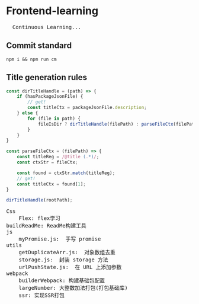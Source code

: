 
# Frontend-learning
<pre>
  Continuous Learning...
</pre>

## Commit standard
```shell
npm i && npm run cm
```

## Title generation rules
```js
const dirTitleHandle = (path) => {
    if (hasPackageJsonFile) {
        // get!
        const titleCtx = packageJsonFile.description;
    } else {
        for (file in path) {
            fileIsDir ? dirTitleHandle(filePath) : parseFileCtx(filePath);
        }
    }
}

const parseFileCtx = (filePath) => {
    const titleReg = /@title (.*)/;
    const ctxStr = fileCtx;

    const found = ctxStr.match(titleReg);
    // get!
    const titleCtx = found[1];
}

dirTitleHandle(rootPath);
```

<pre>Css
    Flex: flex学习
buildReadMe: ReadMe构建工具
js
    myPromise.js:  手写 promise
utils
    getDuplicateArr.js:  对象数组去重
    storage.js:  封装 storage 方法
    urlPushState.js:  在 URL 上添加参数
webpack
    builderWebpack: 构建基础包配置
    largeNumber: 大整数加法打包(打包基础库)
    ssr: 实现SSR打包
</pre>
